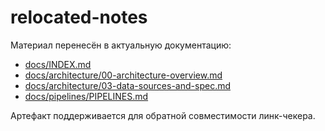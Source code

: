 # relocated-notes

Материал перенесён в актуальную документацию:

- [docs/INDEX.md](../../INDEX.md)
- [docs/architecture/00-architecture-overview.md](../00-architecture-overview.md)
- [docs/architecture/03-data-sources-and-spec.md](../03-data-sources-and-spec.md)
- [docs/pipelines/PIPELINES.md](../../pipelines/PIPELINES.md)

Артефакт поддерживается для обратной совместимости линк-чекера.
